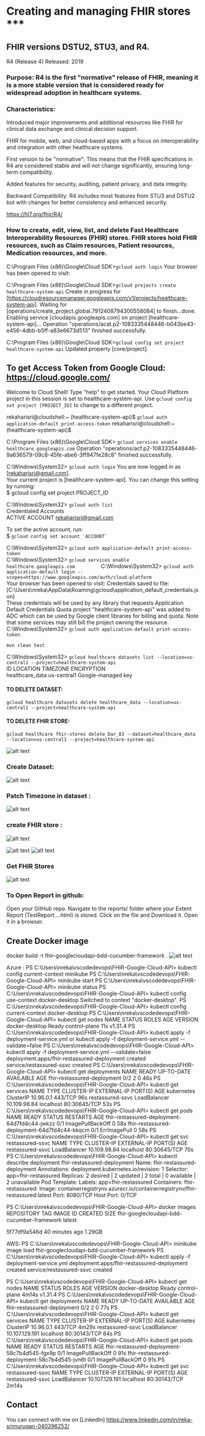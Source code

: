 # Creating and managing FHIR stores ***

## FHIR versions DSTU2, STU3, and R4. 
R4 (Release 4)
Released: 2019

### Purpose: R4 is the first "normative" release of FHIR, meaning it is a more stable version that is considered ready for widespread adoption in healthcare systems.

### Characteristics:

Introduced major improvements and additional resources like FHIR for clinical data exchange and clinical decision support.

FHIR for mobile, web, and cloud-based apps with a focus on interoperability and integration with other healthcare systems.

First version to be "normative": This means that the FHIR specifications in R4 are considered stable and will not change significantly, ensuring long-term compatibility.

Added features for security, auditing, patient privacy, and data integrity.

Backward Compatibility: R4 includes most features from STU3 and DSTU2 but with changes for better consistency and enhanced security.

https://hl7.org/fhir/R4/

### How to create, edit, view, list, and delete Fast Healthcare Interoperability Resources (FHIR) stores. FHIR stores hold FHIR resources, such as Claim resources, Patient resources, Medication resources, and more.

C:\Program Files (x86)\Google\Cloud SDK>``` gcloud auth login ```
Your browser has been opened to visit:

C:\Program Files (x86)\Google\Cloud SDK>``` gcloud projects create healthcare-system-api ```
Create in progress for [https://cloudresourcemanager.googleapis.com/v1/projects/healthcare-system-api].
Waiting for [operations/create_project.global.7912408794300558084] to finish...done.
Enabling service [cloudapis.googleapis.com] on project [healthcare-system-api]...
Operation "operations/acat.p2-1083335448446-b043be43-e456-4dbb-b5ff-a83e6673d513" finished successfully.

C:\Program Files (x86)\Google\Cloud SDK>``` gcloud config set project healthcare-system-api ```
Updated property [core/project].

## To get Access Token from Google Cloud: https://cloud.google.com/
Welcome to Cloud Shell! Type "help" to get started.
Your Cloud Platform project in this session is set to healthcare-system-api.
Use `gcloud config set project [PROJECT_ID]` to change to a different project.

rekaharisri@cloudshell:~ (healthcare-system-api)$ ``` gcloud auth application-default print-access-token ```
rekaharisri@cloudshell:~ (healthcare-system-api)$ 

C:\Program Files (x86)\Google\Cloud SDK> ``` gcloud services enable healthcare.googleapis.com ```
Operation "operations/acf.p2-1083335448446-9a636579-09c8-45fe-abe6-3ff947fe28c8" finished successfully.

C:\Windows\System32> ``` gcloud auth login ```
You are now logged in as [rekaharisri@gmail.com].                               
Your current project is [healthcare-system-api].  You can change this setting by running:                     
$ gcloud config set project PROJECT_ID 

C:\Windows\System32> ``` gcloud auth list ```                                                        
Credentialed Accounts     
ACTIVE  ACCOUNT rekaharisri@gmail.com     

To set the active account, run:                                            
 $ ``` gcloud config set account `ACCOUNT`  ```

C:\Windows\System32> ``` gcloud auth application-default print-access-token  ```                                                                                                                                           
C:\Windows\System32> ``` gcloud services enable 
healthcare.googleapis.com          ```                                                                               C:\Windows\System32> ``` gcloud auth application-default login --scopes=https://www.googleapis.com/auth/cloud-platform      ```                                                                        
Your browser has been opened to visit:                                                                            Credentials saved to file: [C:\Users\nreka\AppData\Roaming\gcloud\application_default_credentials.json]                                                                                                      
These credentials will be used by any library that requests Application Default Credentials Quota project "healthcare-system-api" was added to ADC which can be used by Google client libraries for billing and quota. Note that some services may still bill the project owning the resource.                                                                                                                  C:\Windows\System32> ``` gcloud auth application-default print-access-token   ```                                                  
  
``` mvn clean test ```

C:\Windows\System32> ``` gcloud healthcare datasets list --location=us-central1 --project=healthcare-system-api   ```  
    ID                                 LOCATION           TIMEZONE  ENCRYPTION                   
   healthcare_data    us-central1            Google-managed key     

#### TO DELETE DATASET:
``` gcloud healthcare datasets delete healthcare_data --location=us-central1 --project=healthcare-system-api ```

#### TO DELETE FHIR STORE:
``` gcloud healthcare fhir-stores delete Dar_83 --dataset=healthcare_data --location=us-central1 --project=healthcare-system-api ```

![alt text](image-3.png)

### Create Dataset:
![alt text](image-4.png)

### Patch Timezone in dataset :
![alt text](image-5.png)

### create FHIR store :
![alt text](image-6.png)

![alt text](<Screenshot 2025-04-01 101456.png>)
![alt text](<Screenshot 2025-04-01 101549.png>)

### Get FHIR Stores
![alt text](image-7.png)

### To Open Report in github:
Open your GitHub repo.
Navigate to the reports/ folder where your Extent Report (TestReport....html) is stored.
Click on the file and Download it.
Open it in a browser.

## Create Docker image
docker build -t fhir-googlecloudapi-bdd-cucumber-framework . 
![alt text](image-8.png)

Azure
: 
PS C:\Users\nreka\vscodedevops\FHIR-Google-Cloud-API> kubectl config current-context
minikube
PS C:\Users\nreka\vscodedevops\FHIR-Google-Cloud-API> minikube start
PS C:\Users\nreka\vscodedevops\FHIR-Google-Cloud-API> minikube status
PS C:\Users\nreka\vscodedevops\FHIR-Google-Cloud-API> kubectl config use-context docker-desktop
Switched to context "docker-desktop".
PS C:\Users\nreka\vscodedevops\FHIR-Google-Cloud-API> kubectl config current-context
docker-desktop
PS C:\Users\nreka\vscodedevops\FHIR-Google-Cloud-API> kubectl get nodes
NAME             STATUS   ROLES           AGE   VERSION
docker-desktop   Ready    control-plane   11s   v1.31.4
PS C:\Users\nreka\vscodedevops\FHIR-Google-Cloud-API> kubectl apply -f deployment-service.yml
or kubectl apply -f deployment-service.yml --validate=false
PS C:\Users\nreka\vscodedevops\FHIR-Google-Cloud-API> kubectl apply -f deployment-service.yml --validate=false
deployment.apps/fhir-restassured-deployment created
service/restassured-ssvc created
PS C:\Users\nreka\vscodedevops\FHIR-Google-Cloud-API> kubectl get deployments
NAME                          READY   UP-TO-DATE   AVAILABLE   AGE
fhir-restassured-deployment   0/2     2            0           46s
PS C:\Users\nreka\vscodedevops\FHIR-Google-Cloud-API> kubectl get services
NAME               TYPE           CLUSTER-IP     EXTERNAL-IP   PORT(S)        AGE
kubernetes         ClusterIP      10.96.0.1      <none>        443/TCP        96s
restassured-ssvc   LoadBalancer   10.109.98.84   localhost     80:30645/TCP   53s
PS C:\Users\nreka\vscodedevops\FHIR-Google-Cloud-API> kubectl get pods
NAME                                           READY   STATUS             RESTARTS   AGE
fhir-restassured-deployment-64d7fd4c44-jwkzz   0/1     ImagePullBackOff   0          58s
fhir-restassured-deployment-64d7fd4c44-kkqcm   0/1     ErrImagePull       0          58s
PS C:\Users\nreka\vscodedevops\FHIR-Google-Cloud-API> kubectl get svc restassured-ssvc
NAME               TYPE           CLUSTER-IP     EXTERNAL-IP   PORT(S)        AGE
restassured-ssvc   LoadBalancer   10.109.98.84   localhost     80:30645/TCP   70s
PS C:\Users\nreka\vscodedevops\FHIR-Google-Cloud-API> kubectl describe deployment fhir-restassured-deployment
Name:                   fhir-restassured-deployment
Annotations:            deployment.kubernetes.io/revision: 1
Selector:               app=fhir-restassured
Replicas:               2 desired | 2 updated | 2 total | 0 available | 2 unavailable
Pod Template:
  Labels:  app=fhir-restassured
  Containers:
   fhir-restassured:
    Image:      containerregistrynv.azurecr.io/containerregistrynv/fhir-restassured:latest
    Port:       8080/TCP
    Host Port:  0/TCP
    
  PS C:\Users\nreka\vscodedevops\FHIR-Google-Cloud-API> docker images
REPOSITORY                                   TAG                                                                           IMAGE ID       CREATED          SIZE
fhir-googlecloudapi-bdd-cucumber-framework   latest  

5f77df9a546d   40 minutes ago   1.29GB

AWS:
PS C:\Users\nreka\vscodedevops\FHIR-Google-Cloud-API> minikube image load fhir-googlecloudapi-bdd-cucumber-framework
PS C:\Users\nreka\vscodedevops\FHIR-Google-Cloud-API> kubectl apply -f deployment-service.yml
deployment.apps/fhir-restassured-deployment created
service/restassured-ssvc created

PS C:\Users\nreka\vscodedevops\FHIR-Google-Cloud-API> kubectl get nodes
NAME             STATUS   ROLES           AGE     VERSION
docker-desktop   Ready    control-plane   4m14s   v1.31.4
PS C:\Users\nreka\vscodedevops\FHIR-Google-Cloud-API> kubectl get deployments
NAME                          READY   UP-TO-DATE   AVAILABLE   AGE
fhir-restassured-deployment   0/2     2            0           77s
PS C:\Users\nreka\vscodedevops\FHIR-Google-Cloud-API> kubectl get services
NAME               TYPE           CLUSTER-IP       EXTERNAL-IP   PORT(S)        AGE
kubernetes         ClusterIP      10.96.0.1        <none>        443/TCP        4m29s
restassured-ssvc   LoadBalancer   10.107.129.191   localhost     80:30143/TCP   84s
PS C:\Users\nreka\vscodedevops\FHIR-Google-Cloud-API> kubectl get pods
NAME                                           READY   STATUS             RESTARTS   AGE
fhir-restassured-deployment-58c7b4d545-fgx9p   0/1     ImagePullBackOff   0          91s
fhir-restassured-deployment-58c7b4d545-jvn6t   0/1     ImagePullBackOff   0          91s
PS C:\Users\nreka\vscodedevops\FHIR-Google-Cloud-API> kubectl get svc restassured-ssvc
NAME               TYPE           CLUSTER-IP       EXTERNAL-IP   PORT(S)        AGE
restassured-ssvc   LoadBalancer   10.107.129.191   localhost     80:30143/TCP   2m14s
## Contact

You can connect with me on [LinkedIn] https://www.linkedin.com/in/reka-srimurugan-040296252/